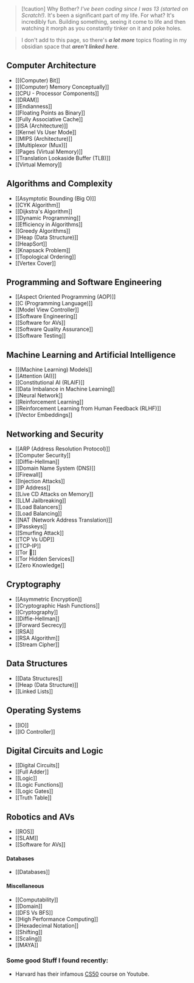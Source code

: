 > [!caution] Why Bother?
> *I've been coding since I was 13 (started on Scratch!)*. It's been a significant part of my life. For what? It's incredibly fun. Building something, seeing it come to life and then watching it morph as you constantly tinker on it and poke holes. 

> I don't add to this page, so there's ***a lot more*** topics floating in my obsidian space that ***aren't linked here***.  

## Computer Architecture
- [[(Computer) Bit]]
- [[(Computer) Memory Conceptually]]
- [[CPU - Processor Components]]
- [[DRAM]]
- [[Endianness]]
- [[Floating Points as Binary]]
- [[Fully Associative Cache]]
- [[ISA (Architecture)]]
- [[Kernel Vs User Mode]]
- [[MIPS (Architecture)]]
- [[Multiplexor (Mux)]]
- [[Pages (Virtual Memory)]]
- [[Translation Lookaside Buffer (TLB)]]
- [[Virtual Memory]]

## Algorithms and Complexity
- [[Asymptotic Bounding (Big O)]]
- [[CYK Algorithm]]
- [[Dijkstra's Algorithm]]
- [[Dynamic Programming]]
- [[Efficiency in Algorithms]]
- [[Greedy Algorithms]]
- [[Heap (Data Structure)]]
- [[HeapSort]]
- [[Knapsack Problem]]
- [[Topological Ordering]]
- [[Vertex Cover]]

## Programming and Software Engineering
- [[Aspect Oriented Programming (AOP)]]
- [[C (Programming Language)]]
- [[Model View Controller]]
- [[Software Engineering]]
- [[Software for AVs]]
- [[Software Quality Assurance]]
- [[Software Testing]]

## Machine Learning and Artificial Intelligence
- [[(Machine Learning) Models]]
- [[Attention (AI)]]
- [[Constitutional AI (RLAIF)]]
- [[Data Imbalance in Machine Learning]]
- [[Neural Network]]
- [[Reinforcement Learning]]
- [[Reinforcement Learning from Human Feedback (RLHF)]]
- [[Vector Embeddings]]

## Networking and Security
- [[ARP (Address Resolution Protocol)]]
- [[Computer Security]]
- [[Diffie-Hellman]]
- [[Domain Name System (DNS)]]
- [[Firewall]]
- [[Injection Attacks]]
- [[IP Address]]
- [[Live CD Attacks on Memory]]
- [[LLM Jailbreaking]]
- [[Load Balancers]]
- [[Load Balancing]]
- [[NAT (Network Address Translation)]]
- [[Passkeys]]
- [[Smurfing Attack]]
- [[TCP Vs UDP]]
- [[TCP-IP]]
- [[Tor 🧅]]
- [[Tor Hidden Services]]
- [[Zero Knowledge]]

## Cryptography
- [[Asymmetric Encryption]]
- [[Cryptographic Hash Functions]]
- [[Cryptography]]
- [[Diffie-Hellman]]
- [[Forward Secrecy]]
- [[RSA]]
- [[RSA Algorithm]]
- [[Stream Cipher]]

## Data Structures
- [[Data Structures]]
- [[Heap (Data Structure)]]
- [[Linked Lists]]

## Operating Systems
- [[IO]]
- [[IO Controller]]

## Digital Circuits and Logic
- [[Digital Circuits]]
- [[Full Adder]]
- [[Logic]]
- [[Logic Functions]]
- [[Logic Gates]]
- [[Truth Table]]

## Robotics and AVs
- [[ROS]]
- [[SLAM]]
- [[Software for AVs]]

#### Databases
- [[Databases]]

#### Miscellaneous
- [[Computability]]
- [[Domain]]
- [[DFS Vs BFS]]
- [[High Performance Computing]]
- [[Hexadecimal Notation]]
- [[Shifting]]
- [[Scaling]]
- [[MAYA]]

### Some good Stuff I found recently:
- Harvard has their infamous [CS50](https://cs50.harvard.edu/x/2023/) course on Youtube.
